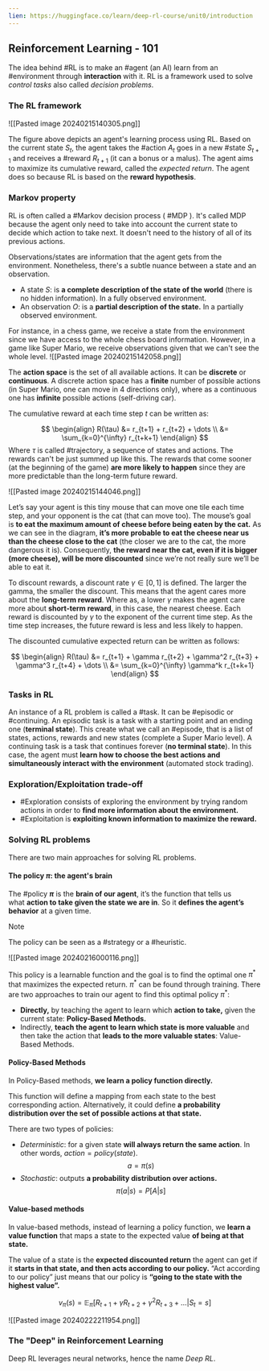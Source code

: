 ```yaml
---
lien: https://huggingface.co/learn/deep-rl-course/unit0/introduction
---
```

## Reinforcement Learning - 101

The idea behind #RL is to make an #agent (an AI) learn from an #environment through **interaction** with it. RL is a framework used to solve *control tasks* also called *decision problems*.

### The RL framework

![[Pasted image 20240215140305.png]]


The figure above depicts an agent's learning process using RL. Based on the current state $S_t$, the agent takes the #action $A_t$ goes in a new #state $S_{t+1}$ and receives a #reward $R_{t+1}$ (it can a bonus or a malus).
The agent aims to maximize its cumulative reward, called the *expected return*. The agent does so because RL is based on the **reward hypothesis**.

### Markov property
RL is often called a #Markov decision process ( #MDP ). It's called MDP because the agent only need to take into account the current state to decide which action to take next. It doesn't need to the history of all of its previous actions.

Observations/states are information that the agent gets from the environment. Nonetheless, there's a subtle nuance between a state and an observation.
- A state $S$: is **a complete description of the state of the world** (there is no hidden information). In a fully observed environment.
- An observation $O$: is a **partial description of the state.** In a partially observed environment.

For instance, in a chess game, we receive a state from the environment since we have access to the whole chess board information. However, in a game like Super Mario, we receive observations given that we can't see the whole level.
![[Pasted image 20240215142058.png]]

The **action space** is the set of all available actions. It can be **discrete** or **continuous**. A discrete action space has a **finite** number of possible actions (in Super Mario, one can move in 4 directions only), where as a continuous one has **infinite** possible actions (self-driving car).

The cumulative reward at each time step $t$ can be written as:

$$
\begin{align}
R(\tau) &= r_{t+1} + r_{t+2} + \dots \\
&= \sum_{k=0}^{\infty} r_{t+k+1}
\end{align}
$$
Where $\tau$ is called #trajectory, a sequence of states and actions.
The rewards can't be just summed up like this. The rewards that come sooner (at the beginning of the game) **are more likely to happen** since they are more predictable than the long-term future reward.

![[Pasted image 20240215144046.png]]

Let’s say your agent is this tiny mouse that can move one tile each time step, and your opponent is the cat (that can move too). The mouse’s goal is **to eat the maximum amount of cheese before being eaten by the cat.** As we can see in the diagram, **it’s more probable to eat the cheese near us than the cheese close to the cat** (the closer we are to the cat, the more dangerous it is). Consequently, **the reward near the cat, even if it is bigger (more cheese), will be more discounted** since we’re not really sure we’ll be able to eat it.

To discount rewards, a discount rate $\gamma \in [0, 1]$ is defined. The larger the gamma, the smaller the discount. This means that the agent cares more about the **long-term reward**. Where as, a lower $\gamma$ makes the agent care more about **short-term reward**, in this case, the nearest cheese. Each reward is discounted by $\gamma$ to the exponent of the current time step. As the time step increases, the future reward is less and less likely to happen.

The discounted cumulative expected return can be written as follows:

$$
\begin{align}
R(\tau) &= r_{t+1} + \gamma r_{t+2} + \gamma^2 r_{t+3} + \gamma^3 r_{t+4} + \dots \\
&= \sum_{k=0}^{\infty} \gamma^k r_{t+k+1}
\end{align}
$$

### Tasks in RL
An instance of a RL problem is called a #task. It can be #episodic or #continuing. 
An episodic task is a task with a starting point and an ending one (**terminal state**). This create what we call an #episode, that is a list of states, actions, rewards and new states (complete a Super Mario level).
A continuing task is a task that continues forever (**no terminal state**). In this case, the agent must **learn how to choose the best actions and simultaneously interact with the environment** (automated stock trading).
### Exploration/Exploitation trade-off
- #Exploration consists of exploring the environment by trying random actions in order to **find more information about the environment.**
- #Exploitation is **exploiting known information to maximize the reward.**

### Solving RL problems
There are two main approaches for solving RL problems.
#### The policy $\pi$: the agent's brain
The #policy **$\pi$** is the **brain of our agent**, it’s the function that tells us what **action to take given the state we are in**. So it **defines the agent’s behavior** at a given time.

>[!note]
>The policy can be seen as a #strategy or a #heuristic.
 
![[Pasted image 20240216000116.png]]

This policy is a learnable function and the goal is to find the optimal one $\pi^*$ that maximizes the expected return. $\pi^*$ can be found through training.
There are two approaches to train our agent to find this optimal policy $\pi^*$:
- **Directly,** by teaching the agent to learn which **action to take,** given the current state: **Policy-Based Methods.**
- Indirectly, **teach the agent to learn which state is more valuable** and then take the action that **leads to the more valuable states**: Value-Based Methods.

#### Policy-Based Methods
In Policy-Based methods, **we learn a policy function directly.**

This function will define a mapping from each state to the best corresponding action. Alternatively, it could define **a probability distribution over the set of possible actions at that state.**

There are two types of policies:
- *Deterministic*: for a given state **will always return the same action**. In other words, $action = policy(state)$.
  $$
   a = \pi(s)
  $$  
- _Stochastic_: outputs **a probability distribution over actions.**
  $$
  \pi(a \vert s) = P[A\vert s]
  $$
#### Value-based methods
In value-based methods, instead of learning a policy function, we **learn a value function** that maps a state to the expected value **of being at that state.**

The value of a state is the **expected discounted return** the agent can get if it **starts in that state, and then acts according to our policy.**
“Act according to our policy” just means that our policy is **“going to the state with the highest value”.**

$$
v_{\pi}(s) = \mathbb{E}_{\pi}[R_{t+1} + \gamma R_{t+2} + \gamma^2 R_{t+3} + \dots \vert S_t = s]
$$

![[Pasted image 20240222211954.png]]

### The "Deep" in Reinforcement Learning
Deep RL leverages neural networks, hence the name *Deep RL*.



